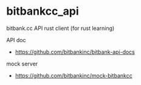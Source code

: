 # bitbankcc_api

bitbank.cc API rust client (for rust learning)

API doc
- https://github.com/bitbankinc/bitbank-api-docs

mock server
- https://github.com/bitbankinc/mock-bitbankcc
